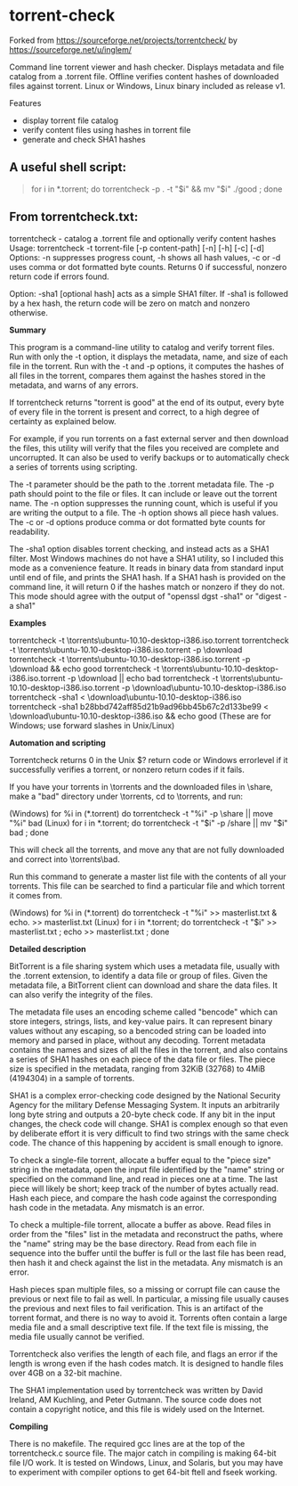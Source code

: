 # torrent-check

Forked from https://sourceforge.net/projects/torrentcheck/ by https://sourceforge.net/u/inglem/

Command line torrent viewer and hash checker. Displays metadata and file catalog from a .torrent file. Offline verifies content hashes of downloaded files against torrent. Linux or Windows, Linux binary included as release v1.

Features
* display torrent file catalog
* verify content files using hashes in torrent file
* generate and check SHA1 hashes

A useful shell script:
----------------------
> for i in \*.torrent; do torrentcheck -p . -t "$i" && mv "$i" ./good ; done


From torrentcheck.txt:
----------------------

torrentcheck - catalog a .torrent file and optionally verify content hashes
Usage: torrentcheck -t torrent-file [-p content-path] [-n] [-h] [-c] [-d]
Options: -n suppresses progress count, -h shows all hash values,
         -c or -d uses comma or dot formatted byte counts.
Returns 0 if successful, nonzero return code if errors found.

Option: -sha1 [optional hash] acts as a simple SHA1 filter.
If -sha1 is followed by a hex hash, the return code will be zero
on match and nonzero otherwise.

__Summary__

This program is a command-line utility to catalog and verify torrent files.
Run with only the -t option, it displays the metadata, name, and size of
each file in the torrent. Run with the -t and -p options, it computes the
hashes of all files in the torrent, compares them against the hashes stored
in the metadata, and warns of any errors.

If torrentcheck returns "torrent is good" at the end of its output, every
byte of every file in the torrent is present and correct, to a high degree of
certainty as explained below.

For example, if you run torrents on a fast external server and then download
the files, this utility will verify that the files you received are complete
and uncorrupted. It can also be used to verify backups or to automatically
check a series of torrents using scripting.

The -t parameter should be the path to the .torrent metadata file. The -p path
should point to the file or files. It can include or leave out the torrent name.
The -n option suppresses the running count, which is useful if you are writing
the output to a file. The -h option shows all piece hash values. The -c or -d
options produce comma or dot formatted byte counts for readability.

The -sha1 option disables torrent checking, and instead acts as a SHA1 filter.
Most Windows machines do not have a SHA1 utility, so I included this mode as a
convenience feature. It reads in binary data from standard input until end of
file, and prints the SHA1 hash. If a SHA1 hash is provided on the command line,
it will return 0 if the hashes match or nonzero if they do not. This mode
should agree with the output of "openssl dgst -sha1" or "digest -a sha1"

__Examples__

torrentcheck -t \torrents\ubuntu-10.10-desktop-i386.iso.torrent
torrentcheck -t \torrents\ubuntu-10.10-desktop-i386.iso.torrent -p \download
torrentcheck -t \torrents\ubuntu-10.10-desktop-i386.iso.torrent -p \download && echo good
torrentcheck -t \torrents\ubuntu-10.10-desktop-i386.iso.torrent -p \download || echo bad
torrentcheck -t \torrents\ubuntu-10.10-desktop-i386.iso.torrent -p \download\ubuntu-10.10-desktop-i386.iso
torrentcheck -sha1 < \download\ubuntu-10.10-desktop-i386.iso
torrentcheck -sha1 b28bbd742aff85d21b9ad96bb45b67c2d133be99 < \download\ubuntu-10.10-desktop-i386.iso && echo good
(These are for Windows; use forward slashes in Unix/Linux)

__Automation and scripting__

Torrentcheck returns 0 in the Unix $? return code or Windows errorlevel
if it successfully verifies a torrent, or nonzero return codes if it fails.

If you have your torrents in \torrents and the downloaded files in \share,
make a "bad" directory under \torrents, cd to \torrents, and run:

(Windows)
for %i in (*.torrent) do torrentcheck -t "%i" -p \share || move "%i" bad
(Linux)
for i in *.torrent; do torrentcheck -t "$i" -p /share || mv "$i" bad ; done

This will check all the torrents, and move any that are not fully
downloaded and correct into \torrents\bad.

Run this command to generate a master list file with the contents of all your
torrents. This file can be searched to find a particular file and which torrent
it comes from.

(Windows)
for %i in (*.torrent) do torrentcheck -t "%i" >> masterlist.txt & echo. >> masterlist.txt
(Linux)
for i in *.torrent; do torrentcheck -t "$i" >> masterlist.txt ; echo >> masterlist.txt ; done

__Detailed description__

BitTorrent is a file sharing system which uses a metadata file, usually with
the .torrent extension, to identify a data file or group of files. Given the
metadata file, a BitTorrent client can download and share the data files.
It can also verify the integrity of the files.

The metadata file uses an encoding scheme called "bencode" which can store
integers, strings, lists, and key-value pairs. It can represent binary values
without any escaping, so a bencoded string can be loaded into memory and parsed
in place, without any decoding. Torrent metadata contains the names and sizes
of all the files in the torrent, and also contains a series of SHA1 hashes on
each piece of the data file or files. The piece size is specified in the
metadata, ranging from 32KiB (32768) to 4MiB (4194304) in a sample of torrents.

SHA1 is a complex error-checking code designed by the National Security Agency
for the military Defense Messaging System. It inputs an arbitrarily long byte
string and outputs a 20-byte check code. If any bit in the input changes, the
check code will change. SHA1 is complex enough so that even by deliberate
effort it is very difficult to find two strings with the same check code. The
chance of this happening by accident is small enough to ignore.

To check a single-file torrent, allocate a buffer equal to the "piece size"
string in the metadata, open the input file identified by the "name" string
or specified on the command line, and read in pieces one at a time. The last
piece will likely be short; keep track of the number of bytes actually read.
Hash each piece, and compare the hash code against the corresponding hash code
in the metadata. Any mismatch is an error.

To check a multiple-file torrent, allocate a buffer as above. Read files in
order from the "files" list in the metadata and reconstruct the paths, where
the "name" string may be the base directory. Read from each file in sequence
into the buffer until the buffer is full or the last file has been read, then
hash it and check against the list in the metadata. Any mismatch is an error.

Hash pieces span multiple files, so a missing or corrupt file can cause the
previous or next file to fail as well. In particular, a missing file usually
causes the previous and next files to fail verification. This is an artifact of
the torrent format, and there is no way to avoid it. Torrents often contain a
large media file and a small descriptive text file. If the text file is
missing, the media file usually cannot be verified.

Torrentcheck also verifies the length of each file, and flags an error if the
length is wrong even if the hash codes match. It is designed to handle files
over 4GB on a 32-bit machine.

The SHA1 implementation used by torrentcheck was written by David Ireland,
AM Kuchling, and Peter Gutmann. The source code does not contain a copyright
notice, and this file is widely used on the Internet.

__Compiling__

There is no makefile. The required gcc lines are at the top of the
torrentcheck.c source file. The major catch in compiling is making 64-bit file
I/O work. It is tested on Windows, Linux, and Solaris, but you may have to
experiment with compiler options to get 64-bit ftell and fseek working.
